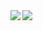 <!--
**kimchanjung/kimchanjung** is a ✨ _special_ ✨ repository because its `README.md` (this file) appears on your GitHub profile.

Here are some ideas to get you started:

- 🔭 I’m currently working on ...
- 🌱 I’m currently learning ...
- 👯 I’m looking to collaborate on ...
- 🤔 I’m looking for help with ...
- 💬 Ask me about ...
- 📫 How to reach me: ...
- 😄 Pronouns: ...
- ⚡ Fun fact: ...
-->
<a href="https://github.com/anuraghazra/github-readme-stats" style="width:50%">
  <img align="left" src="https://github-readme-stats.vercel.app/api?username=kimchanjung&show_icons=true&theme=dark" />
</a>

<a href="https://github.com/anuraghazra/github-readme-stats" style="width:50%">
  <img align="left" src="https://github-readme-stats.vercel.app/api/top-langs/?username=kimchanjung&layout=compact" />
</a>
